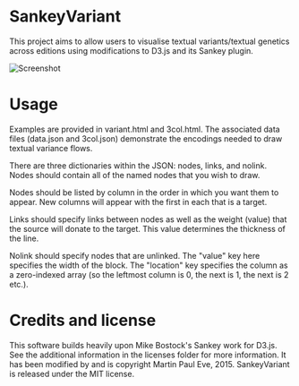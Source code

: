 # SankeyVariant

This project aims to allow users to visualise textual variants/textual genetics across editions using modifications to D3.js and its Sankey plugin.

![Screenshot](images/2015-12-Sankey.png?raw=true)

# Usage
Examples are provided in variant.html and 3col.html. The associated data files (data.json and 3col.json) demonstrate the encodings needed to draw textual variance flows.

There are three dictionaries within the JSON: nodes, links, and nolink. Nodes should contain all of the named nodes that you wish to draw.

Nodes should be listed by column in the order in which you want them to appear. New columns will appear with the first in each that is a target.

Links should specify links between nodes as well as the weight (value) that the source will donate to the target. This value determines the thickness of the line.

Nolink should specify nodes that are unlinked. The "value" key here specifies the width of the block. The "location" key specifies the column as a zero-indexed array (so the leftmost column is 0, the next is 1, the next is 2 etc.).

# Credits and license
This software builds heavily upon Mike Bostock's Sankey work for D3.js. See the additional information in the licenses folder for more information. It has been modified by and is copyright Martin Paul Eve, 2015. SankeyVariant is released under the MIT license.

